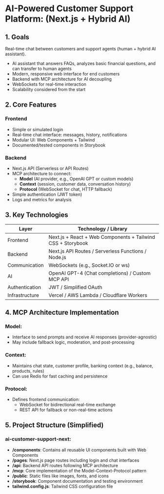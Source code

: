 # AI-Powered Customer Support Platform: (Next.js + Hybrid AI)

## 1. Goals
Real-time chat between customers and support agents (human + hybrid AI assistant).

- AI assistant that answers FAQs, analyzes basic financial questions, and can transfer to human agents
- Modern, responsive web interface for end customers
- Backend with MCP architecture for AI decoupling
- WebSockets for real-time interaction
- Scalability considered from the start

## 2. Core Features

### Frontend
- Simple or simulated login
- Real-time chat interface: messages, history, notifications
- Modular UI: Web Components + Tailwind
- Documented/tested components in Storybook

### Backend
- Next.js API (Serverless or API Routes)
- MCP architecture to connect:
  - **Model** (AI provider, e.g., OpenAI GPT or custom models)
  - **Context** (session, customer data, conversation history)
  - **Protocol** (WebSocket for chat, HTTP fallback)
- Simple authentication (JWT token)
- Logs and metrics for analysis

## 3. Key Technologies

| Layer              | Technology / Library                          |
|--------------------|-----------------------------------------------|
| Frontend           | Next.js + React + Web Components + Tailwind CSS + Storybook |
| Backend            | Next.js API Routes / Serverless Functions / Node.js |
| Communication      | WebSockets (e.g., Socket.IO or ws)            |
| AI                 | OpenAI GPT-4 (Chat completions) / Custom MCP API |
| Authentication     | JWT / Simplified OAuth              |
| Infrastructure     | Vercel / AWS Lambda / Cloudflare Workers      |

## 4. MCP Architecture Implementation

### Model:
- Interface to send prompts and receive AI responses (provider-agnostic)
- May include fallback logic, moderation, and post-processing

### Context:
- Maintains chat state, customer profile, banking context (e.g., balance, products, rules)
- Can use Redis for fast caching and persistence

### Protocol:
- Defines frontend communication:
  - WebSocket for bidirectional real-time exchange
  - REST API for fallback or non-real-time actions

## 5. Project Structure (Simplified)
### ai-customer-support-next:
- **/components**: Contains all reusable UI components built with Web Components
- **/pages**: Next.js page routes including login and chat interfaces
- **/api**: Backend API routes following MCP architecture
- **/mcp**: Core implementation of the Model-Context-Protocol pattern
- **/public**: Static files like images, fonts, and icons
- **/storybook**: Component documentation and testing environment
- **tailwind.config.js**: Tailwind CSS configuration file
